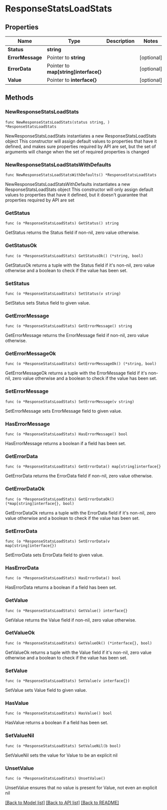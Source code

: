 # ResponseStatsLoadStats

## Properties

Name | Type | Description | Notes
------------ | ------------- | ------------- | -------------
**Status** | **string** |  | 
**ErrorMessage** | Pointer to **string** |  | [optional] 
**ErrorData** | Pointer to **map[string]interface{}** |  | [optional] 
**Value** | Pointer to **interface{}** |  | [optional] 

## Methods

### NewResponseStatsLoadStats

`func NewResponseStatsLoadStats(status string, ) *ResponseStatsLoadStats`

NewResponseStatsLoadStats instantiates a new ResponseStatsLoadStats object
This constructor will assign default values to properties that have it defined,
and makes sure properties required by API are set, but the set of arguments
will change when the set of required properties is changed

### NewResponseStatsLoadStatsWithDefaults

`func NewResponseStatsLoadStatsWithDefaults() *ResponseStatsLoadStats`

NewResponseStatsLoadStatsWithDefaults instantiates a new ResponseStatsLoadStats object
This constructor will only assign default values to properties that have it defined,
but it doesn't guarantee that properties required by API are set

### GetStatus

`func (o *ResponseStatsLoadStats) GetStatus() string`

GetStatus returns the Status field if non-nil, zero value otherwise.

### GetStatusOk

`func (o *ResponseStatsLoadStats) GetStatusOk() (*string, bool)`

GetStatusOk returns a tuple with the Status field if it's non-nil, zero value otherwise
and a boolean to check if the value has been set.

### SetStatus

`func (o *ResponseStatsLoadStats) SetStatus(v string)`

SetStatus sets Status field to given value.


### GetErrorMessage

`func (o *ResponseStatsLoadStats) GetErrorMessage() string`

GetErrorMessage returns the ErrorMessage field if non-nil, zero value otherwise.

### GetErrorMessageOk

`func (o *ResponseStatsLoadStats) GetErrorMessageOk() (*string, bool)`

GetErrorMessageOk returns a tuple with the ErrorMessage field if it's non-nil, zero value otherwise
and a boolean to check if the value has been set.

### SetErrorMessage

`func (o *ResponseStatsLoadStats) SetErrorMessage(v string)`

SetErrorMessage sets ErrorMessage field to given value.

### HasErrorMessage

`func (o *ResponseStatsLoadStats) HasErrorMessage() bool`

HasErrorMessage returns a boolean if a field has been set.

### GetErrorData

`func (o *ResponseStatsLoadStats) GetErrorData() map[string]interface{}`

GetErrorData returns the ErrorData field if non-nil, zero value otherwise.

### GetErrorDataOk

`func (o *ResponseStatsLoadStats) GetErrorDataOk() (*map[string]interface{}, bool)`

GetErrorDataOk returns a tuple with the ErrorData field if it's non-nil, zero value otherwise
and a boolean to check if the value has been set.

### SetErrorData

`func (o *ResponseStatsLoadStats) SetErrorData(v map[string]interface{})`

SetErrorData sets ErrorData field to given value.

### HasErrorData

`func (o *ResponseStatsLoadStats) HasErrorData() bool`

HasErrorData returns a boolean if a field has been set.

### GetValue

`func (o *ResponseStatsLoadStats) GetValue() interface{}`

GetValue returns the Value field if non-nil, zero value otherwise.

### GetValueOk

`func (o *ResponseStatsLoadStats) GetValueOk() (*interface{}, bool)`

GetValueOk returns a tuple with the Value field if it's non-nil, zero value otherwise
and a boolean to check if the value has been set.

### SetValue

`func (o *ResponseStatsLoadStats) SetValue(v interface{})`

SetValue sets Value field to given value.

### HasValue

`func (o *ResponseStatsLoadStats) HasValue() bool`

HasValue returns a boolean if a field has been set.

### SetValueNil

`func (o *ResponseStatsLoadStats) SetValueNil(b bool)`

 SetValueNil sets the value for Value to be an explicit nil

### UnsetValue
`func (o *ResponseStatsLoadStats) UnsetValue()`

UnsetValue ensures that no value is present for Value, not even an explicit nil

[[Back to Model list]](../README.md#documentation-for-models) [[Back to API list]](../README.md#documentation-for-api-endpoints) [[Back to README]](../README.md)


